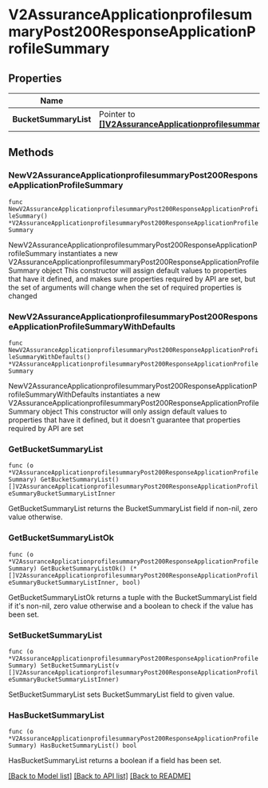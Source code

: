 # V2AssuranceApplicationprofilesummaryPost200ResponseApplicationProfileSummary

## Properties

Name | Type | Description | Notes
------------ | ------------- | ------------- | -------------
**BucketSummaryList** | Pointer to [**[]V2AssuranceApplicationprofilesummaryPost200ResponseApplicationProfileSummaryBucketSummaryListInner**](V2AssuranceApplicationprofilesummaryPost200ResponseApplicationProfileSummaryBucketSummaryListInner.md) |  | [optional] 

## Methods

### NewV2AssuranceApplicationprofilesummaryPost200ResponseApplicationProfileSummary

`func NewV2AssuranceApplicationprofilesummaryPost200ResponseApplicationProfileSummary() *V2AssuranceApplicationprofilesummaryPost200ResponseApplicationProfileSummary`

NewV2AssuranceApplicationprofilesummaryPost200ResponseApplicationProfileSummary instantiates a new V2AssuranceApplicationprofilesummaryPost200ResponseApplicationProfileSummary object
This constructor will assign default values to properties that have it defined,
and makes sure properties required by API are set, but the set of arguments
will change when the set of required properties is changed

### NewV2AssuranceApplicationprofilesummaryPost200ResponseApplicationProfileSummaryWithDefaults

`func NewV2AssuranceApplicationprofilesummaryPost200ResponseApplicationProfileSummaryWithDefaults() *V2AssuranceApplicationprofilesummaryPost200ResponseApplicationProfileSummary`

NewV2AssuranceApplicationprofilesummaryPost200ResponseApplicationProfileSummaryWithDefaults instantiates a new V2AssuranceApplicationprofilesummaryPost200ResponseApplicationProfileSummary object
This constructor will only assign default values to properties that have it defined,
but it doesn't guarantee that properties required by API are set

### GetBucketSummaryList

`func (o *V2AssuranceApplicationprofilesummaryPost200ResponseApplicationProfileSummary) GetBucketSummaryList() []V2AssuranceApplicationprofilesummaryPost200ResponseApplicationProfileSummaryBucketSummaryListInner`

GetBucketSummaryList returns the BucketSummaryList field if non-nil, zero value otherwise.

### GetBucketSummaryListOk

`func (o *V2AssuranceApplicationprofilesummaryPost200ResponseApplicationProfileSummary) GetBucketSummaryListOk() (*[]V2AssuranceApplicationprofilesummaryPost200ResponseApplicationProfileSummaryBucketSummaryListInner, bool)`

GetBucketSummaryListOk returns a tuple with the BucketSummaryList field if it's non-nil, zero value otherwise
and a boolean to check if the value has been set.

### SetBucketSummaryList

`func (o *V2AssuranceApplicationprofilesummaryPost200ResponseApplicationProfileSummary) SetBucketSummaryList(v []V2AssuranceApplicationprofilesummaryPost200ResponseApplicationProfileSummaryBucketSummaryListInner)`

SetBucketSummaryList sets BucketSummaryList field to given value.

### HasBucketSummaryList

`func (o *V2AssuranceApplicationprofilesummaryPost200ResponseApplicationProfileSummary) HasBucketSummaryList() bool`

HasBucketSummaryList returns a boolean if a field has been set.


[[Back to Model list]](../README.md#documentation-for-models) [[Back to API list]](../README.md#documentation-for-api-endpoints) [[Back to README]](../README.md)


